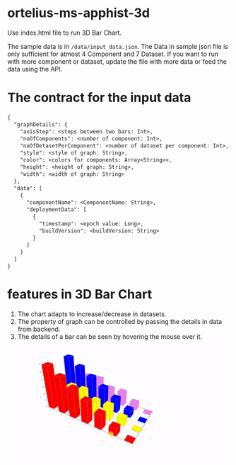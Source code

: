 # ortelius-ms-apphist-3d

Use index.html file to run 3D Bar Chart.

The sample data is in `/data/input_data.json`. 
The Data in sample json file is only sufficient for atmost 4 Component and 7 Dataset. If you want to run with more component or dataset, update the file with more data or feed the data using the API.

# The contract for the input data

```
{
  "graphDetails": {
    "axisStep": <steps between two bars: Int>,
    "noOfComponents": <number of component: Int>,
    "noOfDetasetPerComponent": <number of dataset per component: Int>,
    "style": <style of graph: String>,
    "color": <colors for components: Array<String>>,
    "height": <height of graph: String>,
    "width": <width of graph: String>
  },
  "data": [
    {
      "componentName": <ComponentName: String>,
      "deploymentData": [
        {
          "timestamp": <epoch value: Long>,
          "buildVersion": <buildVersion: String>
        }
      ]
    }
  ]
}
```

# features in 3D Bar Chart

1. The chart adapts to increase/decrease in datasets.
2. The property of graph can be controlled by passing the details in data from backend.
3. The details of a bar can be seen by hovering the mouse over it.
    ![3D Chart](/asset/images/ortelius_app_hist.gif)
    

